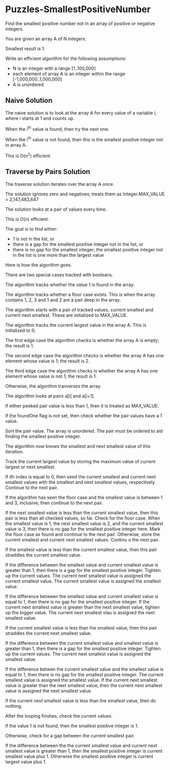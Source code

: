 # Puzzles-SmallestPositiveNumber

Find the smallest positive number not in an array of positive or negative integers.

You are given an array A of N integers.

Smallest result is 1.

Write an efficient algorithm for the following assumptions:

- N is an integer with a range [1..100,000]
- each element of array A is an integer within the range [-1,000,000..1,000,000]
- A is unordered

## Naive Solution

The naive solution is to look at the array A for every value of a variable i, where i starts at 1 and counts up.

When the i<sup>th</sup> value is found, then try the next one.

When the i<sup>th</sup> value is not found, then this is the smallest positive integer not in array A.

This is O(n<sup>2</sup>) efficient.

## Traverse by Pairs Solution

The traverse solution iterates over the array A once.

The solution ignores zero and negatives; treats them as Integer.MAX_VALUE = 2,147,483,647

The solution looks at a pair of values every time.

This is O(n) efficient.

The goal is to find either:

- 1 is not in the list, or
- there is a gap for the smallest positive integer not in the list, or
- there is no gap for the smallest integer; the smallest positive integer not in the list is one more than the largest value

Here is how the algorithm goes.

There are two special cases tracked with booleans.

The algorithm tracks whether the value 1 is found in the array.

The algorithm tracks whether a floor case exists. This is when the array contains 1, 2, 3 and 1 and 2 are a pair deep in the array.

The algorithm starts with a pair of tracked values, current smallest and current next smallest. These are initialized to MAX_VALUE.

The algorithm tracks the current largest value in the array A. This is initialized to 0;

The first edge case the algorithm checks is whether the array A is empty; the result is 1.

The second edge case the algorithm checks is whether the array A has one element whose value is 1; the result is 2.

The third edge case the algorithm checks is whether the array A has one element whose value is not 1; the result is 1.

Otherwise, the algorithm tranverses the array.

The algorithm looks at pairs a[i] and a[i+1].

If either peeked pair value is less than 1, then it is treated as MAX_VALUE.

If the foundOne flag is not set, then check whether the pair values have a 1 value.

Sort the pair value. The array is unordered. The pair must be ordered to aid finding the smallest positive integer.

The algorithm now knows the smallest and next smallest value of this iteration.

Track the current largest value by storing the maximum value of current largest or next smallest.

If ith index is equal to 0, then seed the current smallest and current next smallest values with the smallest and next smallest values, respectively.
Continue to the next pair.

If the algorithm has seen the floor case and the smallest value is between 1 and 3, inclusive, then continue to the next pair.

If the next smallest value is less than the current smallest value, then this pair is less than all checked values, so far.
Check for the floor case. When the smallest value is 1, the next smallest value is 2, and the current smallest value is 3,
then there is no gap for the smallest positive integer here. Mark the floor case as found and continue to the next pair.
Otherwise, store the current smallest and current next smallest values.
Continu o the next pair.

If the smallest value is less than the current smallest value, then this pair straddles the current smallest value.

If the difference between the smallest value and current smallest value is greater than 1,
then there is a gap for the smallest positive integer. Tighten up the current values.
The current next smallest value is assigned the current smallest value.
The current smallest value is assigned the smallest value.

If the difference between the smallest value and current smallest value is equal to 1, 
then there is no gap for the smallest positive integer.
If the current next smallest value is greater than the next smallest value, tighten up the bigger value.
The current next smallest vlau is assigned the next smallest value.

If the current smallest value is less than the smallest value, then this pair straddles the current next smallest value.

If the difference between the current smallest value and smallest value is greater than 1,
then there is a gap for the smallest positive integer. Tighten up the current values.
The current next smallest value is assigned the smallest value.

If the difference betwen the current smallest value and the smallest value is equal to 1,
then there is no gap for the smallest positive integer.
The current smallest value is assigned the smallest value.
If the current next smallest value is greater than the next smallest value,
then the current next smallest value is assigned the next smallest value.

If the current next smallest value is less than the smallest value, then do nothing.

After the looping finshes, check the current values.

If the value 1 is not found, then the smallest positive integer is 1.

Otherwise, check for a gap between the current smallest pair.

If the difference between the the current smallest value and current next smallest value is greater than 1,
then the smallest positive integer is current smallest value plus 1.
Otherwise the smallest positive integer is current largest value plus 1.
